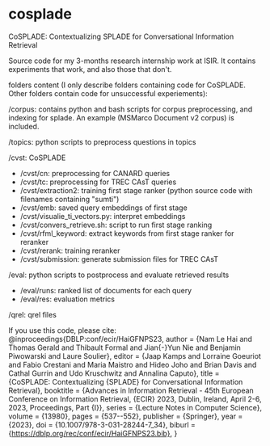 # cosplade
CoSPLADE: Contextualizing SPLADE for Conversational Information Retrieval

Source code for my 3-months research internship work at ISIR.
It contains experiments that work, and also those that don't.



folders content (I only describe folders containing code for CoSPLADE. Other folders contain code for unsuccessful experiements):

/corpus: contains python and bash scripts for corpus preprocessing, and indexing for splade. An example (MSMarco Document v2 corpus) is included.

/topics: python scripts to preprocess questions in topics

/cvst: CoSPLADE
- /cvst/cn: preprocessing for CANARD queries
- /cvst/tc: preprocessing for TREC CAsT queries
- /cvst/extraction2: training first stage ranker (python source code with filenames containing "sumti")
- /cvst/emb: saved query embeddings of first stage
- /cvst/visualie_ti_vectors.py: interpret embeddings
- /cvst/convers_retrieve.sh: script to run first stage ranking
- /cvst/rfml_keyword: extract keywords from first stage ranker for reranker
- /cvst/rerank: training reranker
- /cvst/submission: generate submission files for TREC CAsT

/eval: python scripts to postprocess and evaluate retrieved results
- /eval/runs: ranked list of documents for each query
- /eval/res: evaluation metrics

/qrel: qrel files

If you use this code, please cite:
@inproceedings{DBLP:conf/ecir/HaiGFNPS23,
author = {Nam Le Hai and
  Thomas Gerald and
  Thibault Formal and
  Jian{-}Yun Nie and
  Benjamin Piwowarski and
  Laure Soulier},
editor = {Jaap Kamps and
  Lorraine Goeuriot and
  Fabio Crestani and
  Maria Maistro and
  Hideo Joho and
  Brian Davis and
  Cathal Gurrin and
  Udo Kruschwitz and
  Annalina Caputo},
title = {CoSPLADE: Contextualizing {SPLADE} for Conversational Information Retrieval},
booktitle = {Advances in Information Retrieval - 45th European Conference on Information
  Retrieval, {ECIR} 2023, Dublin, Ireland, April 2-6, 2023, Proceedings, Part {I}},
series = {Lecture Notes in Computer Science},
volume = {13980},
pages = {537--552},
publisher = {Springer},
year = {2023},
doi = {10.1007/978-3-031-28244-7_34},
biburl = {https://dblp.org/rec/conf/ecir/HaiGFNPS23.bib},
}
